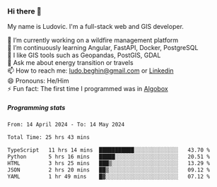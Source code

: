 ### Hi there 👋

My name is Ludovic. I'm a full-stack web and GIS developer.

 🔭 I’m currently working on a wildfire management platform<br/>
 🌱 I’m continuously learning Angular, FastAPI, Docker, PostgreSQL<br/>
 👯 I like GIS tools such as Geopandas, PostGIS, GDAL<br/>
 💬 Ask me about energy transition or travels<br/>
 📫 How to reach me: ludo.beghin@gmail.com or [Linkedin](https://www.linkedin.com/in/ludovic-beghin/)<br/>
 😄 Pronouns: He/Him<br/>
 ⚡ Fun fact: The first time I programmed was in [Algobox](https://fr.wikipedia.org/wiki/Algobox)<br/>

##### Programming stats
<!--START_SECTION:waka-->

```txt
From: 14 April 2024 - To: 14 May 2024

Total Time: 25 hrs 43 mins

TypeScript   11 hrs 14 mins  ███████████░░░░░░░░░░░░░░   43.70 %
Python       5 hrs 16 mins   █████░░░░░░░░░░░░░░░░░░░░   20.51 %
HTML         3 hrs 25 mins   ███▒░░░░░░░░░░░░░░░░░░░░░   13.29 %
JSON         2 hrs 20 mins   ██▒░░░░░░░░░░░░░░░░░░░░░░   09.12 %
YAML         1 hr 49 mins    █▓░░░░░░░░░░░░░░░░░░░░░░░   07.12 %
```

<!--END_SECTION:waka-->
